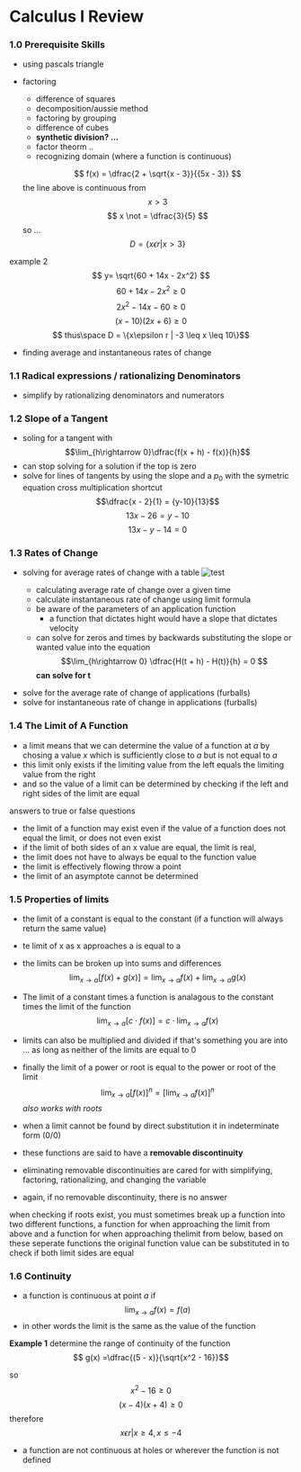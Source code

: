 # Calculus I Review

### 1.0 Prerequisite Skills

- using pascals triangle
- factoring

  - difference of squares
  - decomposition/aussie method
  - factoring by grouping
  - difference of cubes
  - **synthetic division? ...**
  - factor theorm ..
  - recognizing domain (where a function is continuous)

  $$ f(x) = \dfrac{2 + \sqrt{x - 3}}{{5x - 3}} $$
  the line above is continuous from
  $$ x > 3 $$$$ x \not = \dfrac{3}{5} $$
  so ...
  $$ D = \{x\epsilon r| x > 3\} $$

example 2
$$ y= \sqrt{60 + 14x - 2x^2} $$$$ 60 + 14x - 2x^2 \geq 0$$$$2x^2 - 14x - 60 \geq 0$$$$(x - 10)(2x + 6) \geq 0$$$$ thus\space D = \{x\epsilon r | -3 \leq x \leq 10\}$$

- finding average and instantaneous rates of change

### 1.1 Radical expressions / rationalizing Denominators

- simplify by rationalizing denominators and numerators

### 1.2 Slope of a Tangent

- soling for a tangent with
  $$\lim_{h\rightarrow 0}\dfrac{f(x + h) - f(x)}{h}$$
- can stop solving for a solution if the top is zero
- solve for lines of tangents by using the slope and a $p_0$ with the symetric equation cross multiplication shortcut
  $$\dfrac{x - 2}{1} = {y-10}{13}$$$$13x - 26 = y - 10$$$$13x -y - 14 = 0$$

### 1.3 Rates of Change

- solving for average rates of change with a table
  ![test](~/text/MVC4U/1/md/images/AVROC.png)

  - calculating average rate of change over a given time
  - calculate instantaneous rate of change using limit formula
  - be aware of the parameters of an application function
    - a function that dictates hight would have a slope that dictates velocity
  - can solve for zeros and times by backwards substituting the slope or wanted value into the equation
    $$\lim_{h\rightarrow 0} \dfrac{H(t + h) - H(t)}{h} = 0 $$
    **can solve for t**

* solve for the average rate of change of applications (furballs)
* solve for instantaneous rate of change in applications (furballs)

### 1.4 The Limit of A Function

- a limit means that we can determine the value of a function at $a$ by chosing a value $x$ which is sufficiently close to $a$ but is not equal to $a$
- this limit only exists if the limiting value from the left equals the limiting value from the right
- and so the value of a limit can be determined by checking if the left and right sides of the limit are equal

answers to true or false questions

- the limit of a function may exist even if the value of a function does not equal the limit, or does not even exist
- if the limit of both sides of an x value are equal, the limit is real,
- the limit does not have to always be equal to the function value
- the limit is effectively flowing throw a point
- the limit of an asymptote cannot be determined

### 1.5 Properties of limits

- the limit of a constant is equal to the constant (if a function will always return the same value)
- te limit of x as x approaches a is equal to a
- the limits can be broken up into sums and differences
  $$ \lim_{x\rightarrow a}[f(x) + g(x)] = \lim_{x\rightarrow a}f(x) + \lim_{x\rightarrow a}g(x)$$
- The limit of a constant times a function is analagous to the constant times the limit of the function
  $$ \lim_{x\rightarrow a}[c \cdot f(x)] = c \cdot \lim_{x\rightarrow a}f(x) $$
- limits can also be multiplied and divided if that's something you are into ... as long as neither of the limits are equal to 0
- finally the limit of a power or root is equal to the power or root of the limit
  $$ \lim_{x\rightarrow a}[f(x)]^n = [\lim_{x\rightarrow a}f(x)]^n$$
  _also works with roots_

- when a limit cannot be found by direct substitution it in indeterminate form (0/0)
- these functions are said to have a **removable discontinuity**
- eliminating removable discontinuities are cared for with simplifying, factoring, rationalizing, and changing the variable
- again, if no removable discontinuity, there is no answer

when checking if roots exist, you must sometimes break up a function into two different functions, a function for when approaching the limit from above and a function for when approaching thelimit from below, based on these seperate functions the original function value can be substituted in to check if both limit sides are equal

### 1.6 Continuity

- a function is continuous at point $a$ if $$ \lim_{x\rightarrow a}f(x) = f(a)$$
- in other words the limit is the same as the value of the function

**Example 1** determine the range of continuity of the function
$$ g(x) =\dfrac{(5 - x)}{\sqrt{x^2 - 16}}$$

so
$$ x^2 - 16 \geq 0$$$$(x - 4)(x + 4) \geq 0 $$
therefore
$$x \epsilon r |x\geq 4 , x \leq -4$$

- a function are not continuous at holes or wherever the function is not defined
